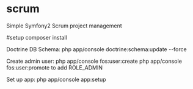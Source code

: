 # scrum
Simple Symfony2 Scrum project management


#setup
    composer install

Doctrine DB Schema:
    php app/console doctrine:schema:update --force


Create admin user:
    php app/console fos:user:create
    php app/console fos:user:promote to add ROLE_ADMIN


Set up app:
    php app/console app:setup

